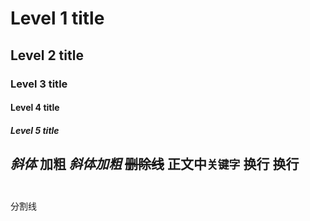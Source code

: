
# Level 1 title
## Level 2 title
### Level 3 title
#### Level 4 title
##### Level 5 title

*斜体*
**加粗**
***斜体加粗***
~~删除线~~
正文中`关键字`
换行
换行<br><br>
---
分割线
